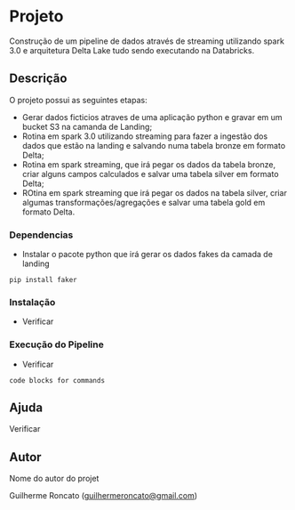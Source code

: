 # Projeto

Construção de um pipeline de dados através de streaming utilizando spark 3.0 e arquitetura Delta Lake tudo sendo executando na Databricks.

## Descrição

O projeto possui as seguintes etapas:
- Gerar dados ficticios atraves de uma aplicação python e gravar em um bucket S3 na camanda de Landing;
- Rotina em spark 3.0 utilizando streaming para fazer a ingestão dos dados que estão na landing e salvando numa tabela bronze em formato Delta;
- Rotina em spark streaming, que irá pegar os dados da tabela bronze, criar alguns campos calculados e salvar uma tabela silver em formato Delta;
- ROtina em spark streaming que irá pegar os dados na tabela silver, criar algumas transformações/agregações e salvar uma tabela gold em formato Delta.

### Dependencias

* Instalar o pacote python que irá gerar os dados fakes da camada de landing
```
pip install faker
```
### Instalação

* Verificar

### Execução do Pipeline

* Verificar
```
code blocks for commands
```

## Ajuda

Verificar

## Autor

Nome do autor do projet

Guilherme Roncato (guilhermeroncato@gmail.com)

